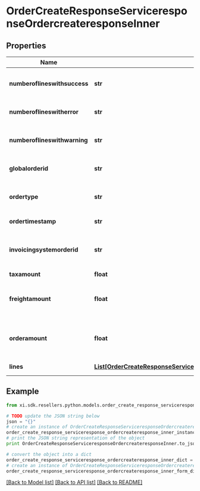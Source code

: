 # OrderCreateResponseServiceresponseOrdercreateresponseInner


## Properties

Name | Type | Description | Notes
------------ | ------------- | ------------- | -------------
**numberoflineswithsuccess** | **str** | Number of line items that were successful | [optional] 
**numberoflineswitherror** | **str** | Number of line items with error | [optional] 
**numberoflineswithwarning** | **str** | Number of line items with warnings | [optional] 
**globalorderid** | **str** | Ingram sales order number | [optional] 
**ordertype** | **str** | S&#x3D;Stocked PO D&#x3D;Direct Ship PO | [optional] 
**ordertimestamp** | **str** | Time order received | [optional] 
**invoicingsystemorderid** | **str** | Ingram Micro generated order number | [optional] 
**taxamount** | **float** |  | [optional] 
**freightamount** | **float** | Freight amount customer pays for freight | [optional] 
**orderamount** | **float** | Total amount of order with freight and taxes | [optional] 
**lines** | [**List[OrderCreateResponseServiceresponseOrdercreateresponseInnerLinesInner]**](OrderCreateResponseServiceresponseOrdercreateresponseInnerLinesInner.md) | Collection of lines | [optional] 

## Example

```python
from xi.sdk.resellers.python.models.order_create_response_serviceresponse_ordercreateresponse_inner import OrderCreateResponseServiceresponseOrdercreateresponseInner

# TODO update the JSON string below
json = "{}"
# create an instance of OrderCreateResponseServiceresponseOrdercreateresponseInner from a JSON string
order_create_response_serviceresponse_ordercreateresponse_inner_instance = OrderCreateResponseServiceresponseOrdercreateresponseInner.from_json(json)
# print the JSON string representation of the object
print OrderCreateResponseServiceresponseOrdercreateresponseInner.to_json()

# convert the object into a dict
order_create_response_serviceresponse_ordercreateresponse_inner_dict = order_create_response_serviceresponse_ordercreateresponse_inner_instance.to_dict()
# create an instance of OrderCreateResponseServiceresponseOrdercreateresponseInner from a dict
order_create_response_serviceresponse_ordercreateresponse_inner_form_dict = order_create_response_serviceresponse_ordercreateresponse_inner.from_dict(order_create_response_serviceresponse_ordercreateresponse_inner_dict)
```
[[Back to Model list]](../README.md#documentation-for-models) [[Back to API list]](../README.md#documentation-for-api-endpoints) [[Back to README]](../README.md)


